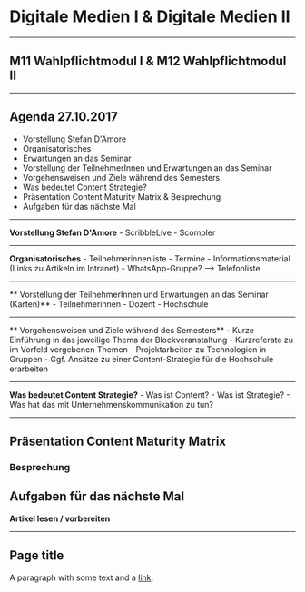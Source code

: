 # Digitale Medien I & Digitale Medien II

---

## M11 Wahlpflichtmodul I & M12 Wahlpflichtmodul II

---

## Agenda 27.10.2017

- Vorstellung Stefan D'Amore
- Organisatorisches
- Erwartungen an das Seminar
- Vorstellung der TeilnehmerInnen und Erwartungen an das Seminar 
- Vorgehensweisen und Ziele während des Semesters
- Was bedeutet Content Strategie?
- Präsentation Content Maturity Matrix & Besprechung
- Aufgaben für das nächste Mal
---

**Vorstellung Stefan D'Amore**
	- ScribbleLive
	- Scompler

---

**Organisatorisches**
	- Teilnehmerinnenliste
	- Termine
	- Informationsmaterial (Links zu Artikeln im Intranet)
	- WhatsApp-Gruppe? —> Telefonliste

---

** Vorstellung der TeilnehmerInnen und Erwartungen an das Seminar (Karten)**
	- Teilnehmerinnen
	- Dozent
	- Hochschule 

---

** Vorgehensweisen und Ziele während des Semesters**
	- Kurze Einführung in das jeweilige Thema der Blockveranstaltung
	- Kurzreferate zu im Vorfeld vergebenen Themen
	- Projektarbeiten zu Technologien in Gruppen
	- Ggf. Ansätze zu einer Content-Strategie für die Hochschule erarbeiten

---

**Was bedeutet Content Strategie?** 
	- Was ist Content?
	- Was ist Strategie?
	- Was hat das mit Unternehmenskommunikation zu tun?

---

## Präsentation Content Maturity Matrix
### Besprechung 

## Aufgaben für das nächste Mal

**Artikel lesen / vorbereiten**



 







---
## Page title
A paragraph with some text and a [link](http://hakim.se).

